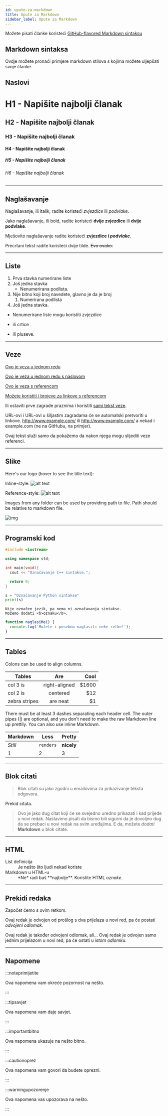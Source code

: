 ```yaml
---
id: upute-za-markdown
title: Upute za Markdown
sidebar_label: Upute za Markdown
---
```


Možete pisati članke koristeći [GitHub-flavored Markdown sintaksu](https://github.github.com/gfm/)


## Markdown sintaksa

Ovdje možete pronaći primjere markdown stilova s kojima možete uljepšati svoje članke.

## Naslovi

# H1 - Napišite najbolji članak

## H2 - Napišite najbolji članak

### H3 - Napišite najbolji članak

#### H4 - Napišite najbolji članak

##### H5 - Napišite najbolji članak

###### H6 - Napišite najbolji članak

---

## Naglašavanje

Naglašavanje, ili italik, radite koristeći *zvjezdice* ili _podvlake_.

Jako naglašavanje, ili bold, radite koristeći **dvije zvjezdice** ili __dvije podvlake__.

Mješovito naglašavanje radite koristeći **zvjezdice i _podvlake_**.

Precrtani tekst radite koristeći dvije tilde. ~~Evo ovako.~~

---

## Liste

1. Prva stavka numerirane liste
1. Još jedna stavka
   - Nenumerirana podlista.
1. Nije bitno koji broj navedete, glavno je da je broj
   1. Numerirana podlista
1. Još jedna stavka.

* Nenumerirane liste mogu koristiti zvjezdice

- ili crtice

+ ili pluseve.

---

## Veze

[Ovo je veza u jednom redu](https://www.google.com/)

[Ovo je veza u jednom redu s naslovom](https://www.google.com/ "Naslovnica Googlea")

[Ovo je veza s referencom][neki tekst kojim označavate link]

[Možete koristiti i brojeve za linkove s referencom][1]

Ili ostaviti prve zagrade praznima i koristiti [sami tekst veze].

URL-ovi i URL-ovi u šiljastim zagradama će se automatski pretvoriti u linkove. http://www.example.com/ ili <http://www.example.com/> a nekad i example.com (ne na GitHubu, na primjer).

Ovaj tekst služi samo da pokažemo da nakon njega mogu slijediti veze referenci.

[neki tekst kojim označavate link]: https://www.mozilla.org/
[1]: http://slashdot.org/
[sami tekst veze]: http://www.reddit.com/

---

## Slike

Here's our logo (hover to see the title text):

Inline-style: ![alt text](https://github.com/adam-p/markdown-here/raw/master/src/common/images/icon48.png 'Logo Title Text 1')

Reference-style: ![alt text][logo]

[logo]: https://github.com/adam-p/markdown-here/raw/master/src/common/images/icon48.png 'Logo Title Text 2'

Images from any folder can be used by providing path to file. Path should be relative to markdown file.

![img](../static/img/logo.svg)

---

## Programski kod

```cpp
#include <iostream>

using namespace std;

int main(void){
  cout << "Označavanje C++ sintakse.";

  return 0;
}
```

```python
s = "Označavanje Python sintakse"
print(s)
```

```
Nije označen jezik, pa nema ni označavanja sintakse.
Možemo dodati <b>oznaku</b>.
```

```js {2}
function naglasiMe() {
  console.log('Možete i posebno naglasiti neke retke!');
}
```

---

## Tables

Colons can be used to align columns.

| Tables        |      Are      |   Cool |
| ------------- | :-----------: | -----: |
| col 3 is      | right-aligned | \$1600 |
| col 2 is      |   centered    |   \$12 |
| zebra stripes |   are neat    |    \$1 |

There must be at least 3 dashes separating each header cell. The outer pipes (|) are optional, and you don't need to make the raw Markdown line up prettily. You can also use inline Markdown.

| Markdown | Less      | Pretty     |
| -------- | --------- | ---------- |
| _Still_  | `renders` | **nicely** |
| 1        | 2         | 3          |

---

## Blok citati

> Blok citati su jako zgodni u emailovima za prikazivanje teksta odgovora.

Prekid citata.

> Ovo je jako dug citat koji će se svejedno uredno prikazati i kad prijeđe u novi redak. Nastavimo pisati da bismo bili sigurni da je dovoljno dug da se prebaci u novi redak na svim uređajima. E da, možete _dodati_ **Markdown** u blok citate.

---

## HTML

<dl>
  <dt>List definicija</dt>
  <dd>Je nešto što ljudi nekad koriste</dd>

  <dt>Markdown u HTML-u</dt>
  <dd>*Ne* radi baš **najbolje**. Koristite HTML <em>oznake</em>.</dd>
</dl>

---

## Prekidi redaka

Započet ćemo s ovim retkom.

Ovaj redak je odvojen od prošlog s dva prijelaza u novi red, pa će postati _odvojeni odlomak_.

Ovaj redak je također odvojeni odlomak, ali...
Ovaj redak je odvojen samo jednim prijelazom u novi red, pa će ostati u _istom odlomku_.

---

## Napomene

:::noteprimijetite

Ova napomena vam okreće pozornost na nešto.

:::

:::tipsavjet

Ova napomena vam daje savjet.

:::

:::importantbitno

Ova napomena ukazuje na nešto bitno.

:::

:::cautionoprez

Ova napomena vam govori da budete oprezni.

:::

:::warningupozorenje

Ova napomena vas upozorava na nešto.

:::
